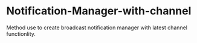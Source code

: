 # Notification-Manager-with-channel

Method use to create broadcast notification manager with latest channel functionlity.
